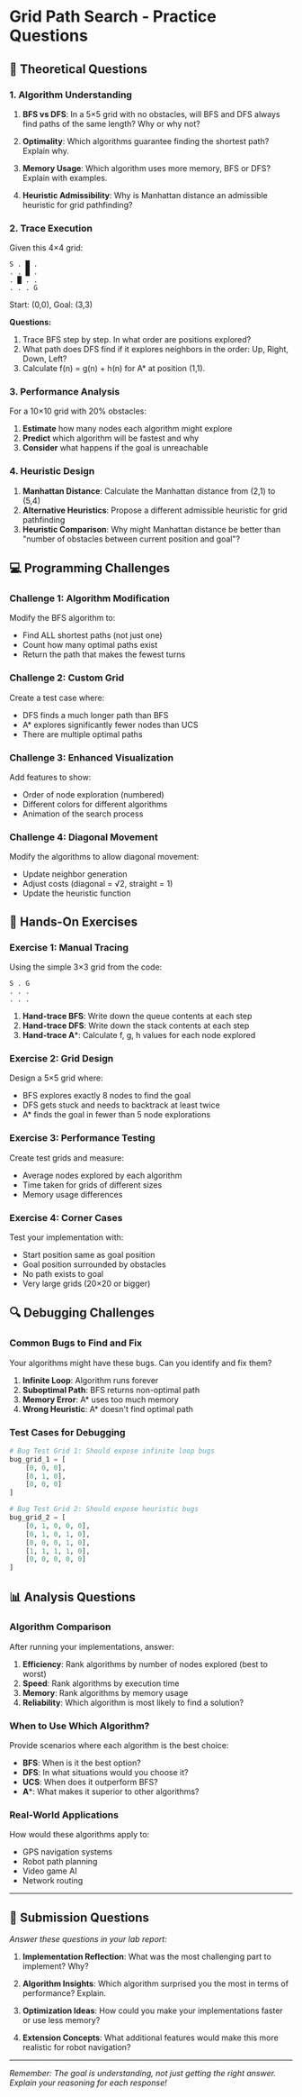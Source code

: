 # Grid Path Search - Practice Questions

## 🧠 **Theoretical Questions**

### **1. Algorithm Understanding**
1. **BFS vs DFS**: In a 5×5 grid with no obstacles, will BFS and DFS always find paths of the same length? Why or why not?

2. **Optimality**: Which algorithms guarantee finding the shortest path? Explain why.

3. **Memory Usage**: Which algorithm uses more memory, BFS or DFS? Explain with examples.

4. **Heuristic Admissibility**: Why is Manhattan distance an admissible heuristic for grid pathfinding?

### **2. Trace Execution**
Given this 4×4 grid:
```
S . █ .
. . █ .
. █ . .
. . . G
```
Start: (0,0), Goal: (3,3)

**Questions:**
1. Trace BFS step by step. In what order are positions explored?
2. What path does DFS find if it explores neighbors in the order: Up, Right, Down, Left?
3. Calculate f(n) = g(n) + h(n) for A* at position (1,1).

### **3. Performance Analysis**
For a 10×10 grid with 20% obstacles:
1. **Estimate** how many nodes each algorithm might explore
2. **Predict** which algorithm will be fastest and why
3. **Consider** what happens if the goal is unreachable

### **4. Heuristic Design**
1. **Manhattan Distance**: Calculate the Manhattan distance from (2,1) to (5,4)
2. **Alternative Heuristics**: Propose a different admissible heuristic for grid pathfinding
3. **Heuristic Comparison**: Why might Manhattan distance be better than "number of obstacles between current position and goal"?

## 💻 **Programming Challenges**

### **Challenge 1: Algorithm Modification**
Modify the BFS algorithm to:
- Find ALL shortest paths (not just one)
- Count how many optimal paths exist
- Return the path that makes the fewest turns

### **Challenge 2: Custom Grid**
Create a test case where:
- DFS finds a much longer path than BFS
- A* explores significantly fewer nodes than UCS
- There are multiple optimal paths

### **Challenge 3: Enhanced Visualization**
Add features to show:
- Order of node exploration (numbered)
- Different colors for different algorithms
- Animation of the search process

### **Challenge 4: Diagonal Movement**
Modify the algorithms to allow diagonal movement:
- Update neighbor generation
- Adjust costs (diagonal = √2, straight = 1)
- Update the heuristic function

## 🎯 **Hands-On Exercises**

### **Exercise 1: Manual Tracing**
Using the simple 3×3 grid from the code:
```
S . G
. . .
. . .
```

1. **Hand-trace BFS**: Write down the queue contents at each step
2. **Hand-trace DFS**: Write down the stack contents at each step
3. **Hand-trace A***: Calculate f, g, h values for each node explored

### **Exercise 2: Grid Design**
Design a 5×5 grid where:
- BFS explores exactly 8 nodes to find the goal
- DFS gets stuck and needs to backtrack at least twice
- A* finds the goal in fewer than 5 node explorations

### **Exercise 3: Performance Testing**
Create test grids and measure:
- Average nodes explored by each algorithm
- Time taken for grids of different sizes
- Memory usage differences

### **Exercise 4: Corner Cases**
Test your implementation with:
- Start position same as goal position
- Goal position surrounded by obstacles
- No path exists to goal
- Very large grids (20×20 or bigger)

## 🔍 **Debugging Challenges**

### **Common Bugs to Find and Fix**
Your algorithms might have these bugs. Can you identify and fix them?

1. **Infinite Loop**: Algorithm runs forever
2. **Suboptimal Path**: BFS returns non-optimal path
3. **Memory Error**: A* uses too much memory
4. **Wrong Heuristic**: A* doesn't find optimal path

### **Test Cases for Debugging**
```python
# Bug Test Grid 1: Should expose infinite loop bugs
bug_grid_1 = [
    [0, 0, 0],
    [0, 1, 0], 
    [0, 0, 0]
]

# Bug Test Grid 2: Should expose heuristic bugs
bug_grid_2 = [
    [0, 1, 0, 0, 0],
    [0, 1, 0, 1, 0],
    [0, 0, 0, 1, 0],
    [1, 1, 1, 1, 0],
    [0, 0, 0, 0, 0]
]
```

## 📊 **Analysis Questions**

### **Algorithm Comparison**
After running your implementations, answer:

1. **Efficiency**: Rank algorithms by number of nodes explored (best to worst)
2. **Speed**: Rank algorithms by execution time
3. **Memory**: Rank algorithms by memory usage
4. **Reliability**: Which algorithm is most likely to find a solution?

### **When to Use Which Algorithm?**
Provide scenarios where each algorithm is the best choice:
- **BFS**: When is it the best option?
- **DFS**: In what situations would you choose it?
- **UCS**: When does it outperform BFS?
- **A***: What makes it superior to other algorithms?

### **Real-World Applications**
How would these algorithms apply to:
- GPS navigation systems
- Robot path planning
- Video game AI
- Network routing

---

## 📝 **Submission Questions**
*Answer these questions in your lab report:*

1. **Implementation Reflection**: What was the most challenging part to implement? Why?

2. **Algorithm Insights**: Which algorithm surprised you the most in terms of performance? Explain.

3. **Optimization Ideas**: How could you make your implementations faster or use less memory?

4. **Extension Concepts**: What additional features would make this more realistic for robot navigation?

---

*Remember: The goal is understanding, not just getting the right answer. Explain your reasoning for each response!*
